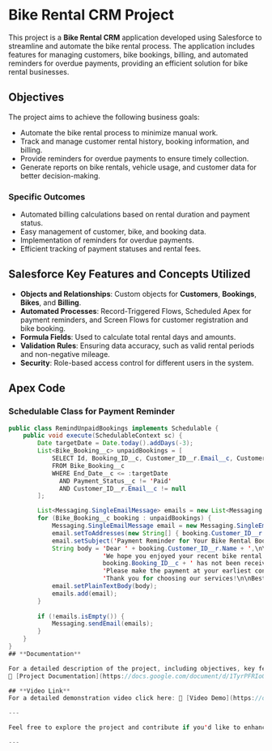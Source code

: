 
# Bike Rental CRM Project

This project is a **Bike Rental CRM** application developed using Salesforce to streamline and automate the bike rental process. The application includes features for managing customers, bike bookings, billing, and automated reminders for overdue payments, providing an efficient solution for bike rental businesses.

## Objectives

The project aims to achieve the following business goals:
- Automate the bike rental process to minimize manual work.
- Track and manage customer rental history, booking information, and billing.
- Provide reminders for overdue payments to ensure timely collection.
- Generate reports on bike rentals, vehicle usage, and customer data for better decision-making.

### Specific Outcomes
- Automated billing calculations based on rental duration and payment status.
- Easy management of customer, bike, and booking data.
- Implementation of reminders for overdue payments.
- Efficient tracking of payment statuses and rental fees.

## Salesforce Key Features and Concepts Utilized

- **Objects and Relationships**: Custom objects for **Customers**, **Bookings**, **Bikes**, and **Billing**.
- **Automated Processes**: Record-Triggered Flows, Scheduled Apex for payment reminders, and Screen Flows for customer registration and bike booking.
- **Formula Fields**: Used to calculate total rental days and amounts.
- **Validation Rules**: Ensuring data accuracy, such as valid rental periods and non-negative mileage.
- **Security**: Role-based access control for different users in the system.

## Apex Code

### Schedulable Class for Payment Reminder
```java
public class RemindUnpaidBookings implements Schedulable {
    public void execute(SchedulableContext sc) {
        Date targetDate = Date.today().addDays(-3);
        List<Bike_Booking__c> unpaidBookings = [
            SELECT Id, Booking_ID__c, Customer_ID__r.Email__c, Customer_ID__r.Name, Payment_Status__c, End_Date__c
            FROM Bike_Booking__c
            WHERE End_Date__c <= :targetDate
              AND Payment_Status__c != 'Paid'
              AND Customer_ID__r.Email__c != null
        ];

        List<Messaging.SingleEmailMessage> emails = new List<Messaging.SingleEmailMessage>();
        for (Bike_Booking__c booking : unpaidBookings) {
            Messaging.SingleEmailMessage email = new Messaging.SingleEmailMessage();
            email.setToAddresses(new String[] { booking.Customer_ID__r.Email__c });
            email.setSubject('Payment Reminder for Your Bike Rental Booking #' + booking.Booking_ID__c);
            String body = 'Dear ' + booking.Customer_ID__r.Name + ',\n\n' +
                          'We hope you enjoyed your recent bike rental with us. Our records indicate that the payment for your booking #' + 
                          booking.Booking_ID__c + ' has not been received yet.\n\n' +
                          'Please make the payment at your earliest convenience to avoid any late fees or penalties.\n\n' +
                          'Thank you for choosing our services!\n\nBest regards,\nYour Bike Rental Team';
            email.setPlainTextBody(body);
            emails.add(email);
        }
        
        if (!emails.isEmpty()) {
            Messaging.sendEmail(emails);
        }
    }
}
## **Documentation**

For a detailed description of the project, including objectives, key features, and testing, refer to the project documentation:
📝 [Project Documentation](https://docs.google.com/document/d/1TyrPFRIoOUUMTyI9OVQoiTj7Tw0UHjPtWvVJWdfftco/edit?usp=sharing)

## **Video Link**
For a detailed demonstration video click here: 🎥 [Video Demo](https://drive.google.com/file/d/1OERC1AkxQZA68Wwx7L8YcdI3GKTH4C52/view?usp=sharing)

---

Feel free to explore the project and contribute if you'd like to enhance its features or improve the functionality!

---
